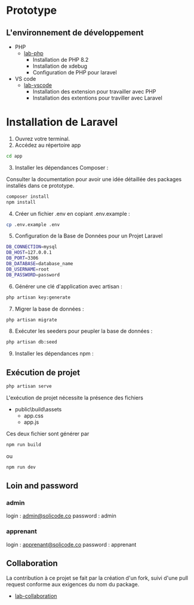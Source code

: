 # Prototype 

<!-- TODO : 

- Introduction 
- Objectif de prototype 
-->

## L'environnement de développement 

- PHP
  - [lab-php](https://github.com/labs-web/lab-php)
    - Installation de PHP 8.2
    - Installation de xdebug
    - Configuration de PHP pour laravel
- VS code
  - [lab-vscode](https://github.com/labs-web/lab-vscode)
    - Installation des extension pour travailler avec PHP
    - Installation des extentions pour traviller avec Laravel


# Installation de Laravel

1. Ouvrez votre terminal.
2. Accédez au répertoire app

```bash
cd app
```
3. Installer les dépendances Composer :

Consulter  la documentation pour avoir une idée détaillée des packages installés dans ce prototype.

```bash
composer install
npm install
```

4. Créer un fichier .env en copiant .env.example :
   
```bash
cp .env.example .env
```

5. Configuration de la Base de Données pour un Projet Laravel
   
```bash
DB_CONNECTION=mysql
DB_HOST=127.0.0.1
DB_PORT=3306
DB_DATABASE=database_name
DB_USERNAME=root
DB_PASSWORD=password
```
6. Générer une clé d'application avec artisan :

```bash
php artisan key:generate
```
7. Migrer la base de données :

```bash
php artisan migrate
```
8. Exécuter les seeders pour peupler la base de données :
   
```bash
php artisan db:seed
```

9. Installer les dépendances npm :


## Exécution de projet 


```bash
php artisan serve
```

L'exécution de projet nécessite la présence des fichiers 

- public\build\assets
  - app.css
  - app.js

Ces deux fichier sont générer par 

```bash
npm run build
```

ou 

```bash
npm run dev
```


## Loin and password 

### admin

login : admin@solicode.co
password : admin

### apprenant

login : apprenant@solicode.co
password : apprenant


## Collaboration 

La contribution à ce projet se fait par la création d'un fork, suivi d'une pull request conforme aux exigences du nom du package.
- [lab-collaboration](https://github.com/labs-web/lab-collaboration)
